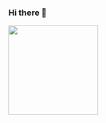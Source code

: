 ### Hi there 👋

<!--
**yasminelamark/yasminelamark** is a ✨ _special_ ✨ repository because its `README.md` (this file) appears on your GitHub profile.

Here are some ideas to get you started:

- 🔭 I’m currently working on ...
- 🌱 I’m currently learning ...
- 👯 I’m looking to collaborate on ...
- 🤔 I’m looking for help with ...
- 💬 Ask me about ...
- 📫 How to reach me: ...
- 😄 Pronouns: ...
- ⚡ Fun fact: ...
-->

<div>
<a href="https://github.com/yasminelamark>
<img loading="lazy" height="180em" src="https://github-readme-stats.vercel.app/api/top-langs/?username="SUAURL"&layout=compact&langs_count=7&theme=dracula"/>
<img loading="lazy" height="180em" src="https://github-readme-stats.vercel.app/api?username="SuaURL"&show_icons=true&theme=dracula&include_all_commits=true&count_private=true"/>
</div> 
